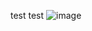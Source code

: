 test
test
![image](https://user-images.githubusercontent.com/117408677/204982544-f1c9483b-8d4e-46c9-98a1-0b47d424793d.png)
